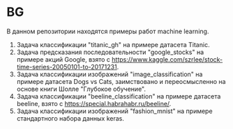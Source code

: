 # BG
В данном репозитории находятся примеры работ machine learning.
1. Задача классификации "titanic_gh" на примере датасета Titanic.
2. Задача предсказания последовательности "google_stocks" на примере акций Google, взято с https://www.kaggle.com/szrlee/stock-time-series-20050101-to-20171231.
3. Задача классификации изображений "image_classification" на примере датасета Dogs vs Cats, заимствовано и переосмысленно на основе книги Шолле "Глубокое обучение".
4. Задача классификации "beeline_classification" на примере датасета beeline, взято с https://special.habrahabr.ru/beeline/.
5. Задача классификации изображений "fashion_mnist" на примере стандартного набора данных keras.
